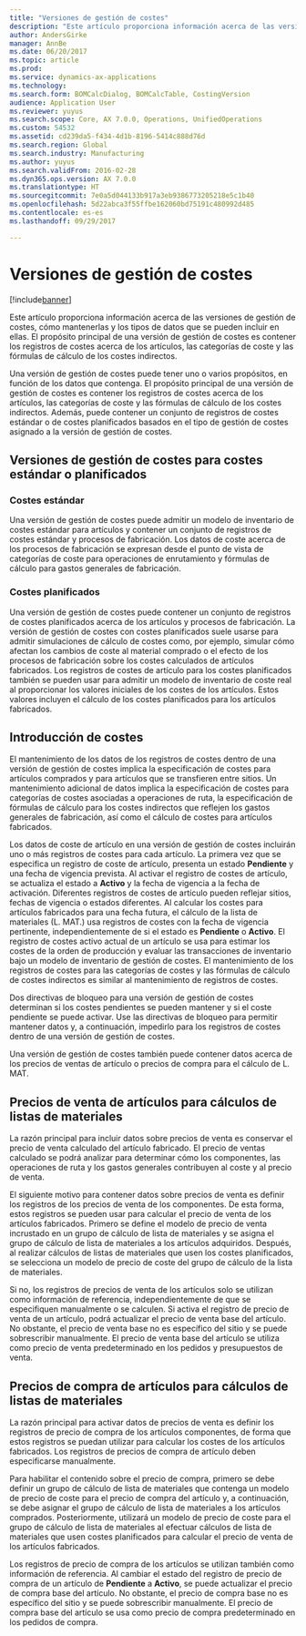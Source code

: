 ```yaml
---
title: "Versiones de gestión de costes"
description: "Este artículo proporciona información acerca de las versiones de gestión de costes, cómo mantenerlas y los tipos de datos que se pueden incluir en ellas. El propósito principal de una versión de gestión de costes es contener los registros de costes acerca de los artículos, las categorías de coste y las fórmulas de cálculo de los costes indirectos."
author: AndersGirke
manager: AnnBe
ms.date: 06/20/2017
ms.topic: article
ms.prod: 
ms.service: dynamics-ax-applications
ms.technology: 
ms.search.form: BOMCalcDialog, BOMCalcTable, CostingVersion
audience: Application User
ms.reviewer: yuyus
ms.search.scope: Core, AX 7.0.0, Operations, UnifiedOperations
ms.custom: 54532
ms.assetid: cd239da5-f434-4d1b-8196-5414c888d76d
ms.search.region: Global
ms.search.industry: Manufacturing
ms.author: yuyus
ms.search.validFrom: 2016-02-28
ms.dyn365.ops.version: AX 7.0.0
ms.translationtype: HT
ms.sourcegitcommit: 7e0a5d044133b917a3eb9386773205218e5c1b40
ms.openlocfilehash: 5d22abca3f55ffbe162060bd75191c480992d485
ms.contentlocale: es-es
ms.lasthandoff: 09/29/2017

---
```


# <a name="costing-versions"></a>Versiones de gestión de costes

[!include[banner](../includes/banner.md)]


Este artículo proporciona información acerca de las versiones de gestión de costes, cómo mantenerlas y los tipos de datos que se pueden incluir en ellas. El propósito principal de una versión de gestión de costes es contener los registros de costes acerca de los artículos, las categorías de coste y las fórmulas de cálculo de los costes indirectos.

Una versión de gestión de costes puede tener uno o varios propósitos, en función de los datos que contenga. El propósito principal de una versión de gestión de costes es contener los registros de costes acerca de los artículos, las categorías de coste y las fórmulas de cálculo de los costes indirectos. Además, puede contener un conjunto de registros de costes estándar o de costes planificados basados en el tipo de gestión de costes asignado a la versión de gestión de costes.

## <a name="costing-versions-for-standard-or-planned-costs"></a>Versiones de gestión de costes para costes estándar o planificados
### <a name="standard-costs"></a>Costes estándar

Una versión de gestión de costes puede admitir un modelo de inventario de costes estándar para artículos y contener un conjunto de registros de costes estándar y procesos de fabricación. Los datos de coste acerca de los procesos de fabricación se expresan desde el punto de vista de categorías de coste para operaciones de enrutamiento y fórmulas de cálculo para gastos generales de fabricación.

### <a name="planned-costs"></a>Costes planificados

Una versión de gestión de costes puede contener un conjunto de registros de costes planificados acerca de los artículos y procesos de fabricación. La versión de gestión de costes con costes planificados suele usarse para admitir simulaciones de cálculo de costes como, por ejemplo, simular cómo afectan los cambios de coste al material comprado o el efecto de los procesos de fabricación sobre los costes calculados de artículos fabricados. Los registros de costes de artículo para los costes planificados también se pueden usar para admitir un modelo de inventario de coste real al proporcionar los valores iniciales de los costes de los artículos. Estos valores incluyen el cálculo de los costes planificados para los artículos fabricados.

## <a name="entering-costs"></a>Introducción de costes
El mantenimiento de los datos de los registros de costes dentro de una versión de gestión de costes implica la especificación de costes para artículos comprados y para artículos que se transfieren entre sitios. Un mantenimiento adicional de datos implica la especificación de costes para categorías de costes asociadas a operaciones de ruta, la especificación de fórmulas de cálculo para los costes indirectos que reflejen los gastos generales de fabricación, así como el cálculo de costes para artículos fabricados. 

Los datos de coste de artículo en una versión de gestión de costes incluirán uno o más registros de costes para cada artículo. La primera vez que se especifica un registro de coste de artículo, presenta un estado **Pendiente** y una fecha de vigencia prevista. Al activar el registro de costes de artículo, se actualiza el estado a **Activo** y la fecha de vigencia a la fecha de activación. Diferentes registros de costes de artículo pueden reflejar sitios, fechas de vigencia o estados diferentes. Al calcular los costes para artículos fabricados para una fecha futura, el cálculo de la lista de materiales (L. MAT.) usa registros de costes con la fecha de vigencia pertinente, independientemente de si el estado es **Pendiente** o **Activo**. El registro de costes activo actual de un artículo se usa para estimar los costes de la orden de producción y evaluar las transacciones de inventario bajo un modelo de inventario de gestión de costes. El mantenimiento de los registros de costes para las categorías de costes y las fórmulas de cálculo de costes indirectos es similar al mantenimiento de registros de costes. 

Dos directivas de bloqueo para una versión de gestión de costes determinan si los costes pendientes se pueden mantener y si el coste pendiente se puede activar. Use las directivas de bloqueo para permitir mantener datos y, a continuación, impedirlo para los registros de costes dentro de una versión de gestión de costes. 

Una versión de gestión de costes también puede contener datos acerca de los precios de ventas de artículo o precios de compra para el cálculo de L. MAT.

## <a name="item-sales-prices-for-bom-calculations"></a>Precios de venta de artículos para cálculos de listas de materiales
La razón principal para incluir datos sobre precios de venta es conservar el precio de venta calculado del artículo fabricado. El precio de ventas calculado se podrá analizar para determinar cómo los componentes, las operaciones de ruta y los gastos generales contribuyen al coste y al precio de venta. 

El siguiente motivo para contener datos sobre precios de venta es definir los registros de los precios de venta de los componentes. De esta forma, estos registros se pueden usar para calcular el precio de venta de los artículos fabricados. Primero se define el modelo de precio de venta incrustado en un grupo de cálculo de lista de materiales y se asigna el grupo de cálculo de lista de materiales a los artículos adquiridos. Después, al realizar cálculos de listas de materiales que usen los costes planificados, se selecciona un modelo de precio de coste del grupo de cálculo de la lista de materiales. 

Si no, los registros de precios de venta de los artículos solo se utilizan como información de referencia, independientemente de que se especifiquen manualmente o se calculen. Si activa el registro de precio de venta de un artículo, podrá actualizar el precio de venta base del artículo. No obstante, el precio de venta base no es específico del sitio y se puede sobrescribir manualmente. El precio de venta base del artículo se utiliza como precio de venta predeterminado en los pedidos y presupuestos de venta.

## <a name="item-purchase-prices-for-bom-calculations"></a>Precios de compra de artículos para cálculos de listas de materiales
La razón principal para activar datos de precios de venta es definir los registros de precio de compra de los artículos componentes, de forma que estos registros se puedan utilizar para calcular los costes de los artículos fabricados. Los registros de precios de compra de artículo deben especificarse manualmente. 

Para habilitar el contenido sobre el precio de compra, primero se debe definir un grupo de cálculo de lista de materiales que contenga un modelo de precio de coste para el precio de compra del artículo y, a continuación, se debe asignar el grupo de cálculo de lista de materiales a los artículos comprados. Posteriormente, utilizará un modelo de precio de coste para el grupo de cálculo de lista de materiales al efectuar cálculos de lista de materiales que usen costes planificados para calcular el precio de venta de los artículos fabricados. 

Los registros de precio de compra de los artículos se utilizan también como información de referencia. Al cambiar el estado del registro de precio de compra de un artículo de **Pendiente** a **Activo**, se puede actualizar el precio de compra base del artículo. No obstante, el precio de compra base no es específico del sitio y se puede sobrescribir manualmente. El precio de compra base del artículo se usa como precio de compra predeterminado en los pedidos de compra.




